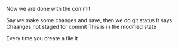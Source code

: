 Now we are done with the commit 

Say we make some changes and save, then we do git status 
It says Chaanges not staged for commit 
This is in the modified state 

Every time you create a file it 